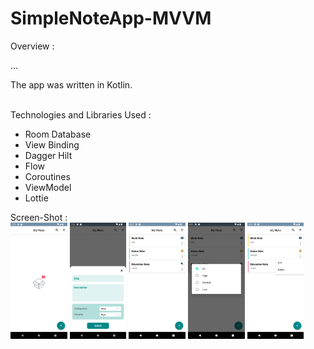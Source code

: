 # SimpleNoteApp-MVVM

Overview :

...

The app was written in Kotlin.

<br>
Technologies and Libraries Used :

- Room Database
- View Binding
- Dagger Hilt
- Flow
- Coroutines
- ViewModel
- Lottie


Screen-Shot :
<br>
<img alt="Ezatpanah SimpleNoteApp-MVVM" src="screenshots/Screenshot_1669915818.png" width="18%"> <img alt="Ezatpanah SimpleNoteApp-MVVM" src="screenshots/Screenshot_1669915869.png" width="18%"> <img alt="Ezatpanah SimpleNoteApp-MVVM" src="screenshots/Screenshot_1669919468.png" width="18%"> <img alt="Ezatpanah SimpleNoteApp-MVVM" src="screenshots/Screenshot_1669919473.png" width="18%"> <img alt="Ezatpanah SimpleNoteApp-MVVM" src="screenshots/Screenshot_1669919479.png" width="18%">
